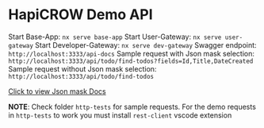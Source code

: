 # HapiCROW Demo API

Start Base-App: `nx serve base-app`
Start User-Gateway: `nx serve user-gateway`
Start Developer-Gateway: `nx serve dev-gateway`
Swagger endpoint: `http://localhost:3333/api-docs`
Sample request with Json mask selection: `http://localhost:3333/api/todo/find-todos?fields=Id,Title,DateCreated`
Sample request without Json mask selection: `http://localhost:3333/api/todo/find-todos`

[Click to view Json mask Docs](https://github.com/nemtsov/json-mask)

**NOTE**: Check folder `http-tests` for sample requests. For the demo requests in `http-tests` to work you must install `rest-client` vscode extension
